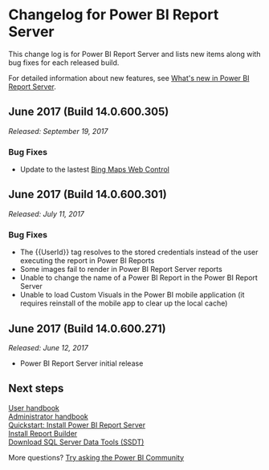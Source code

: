 <properties
   pageTitle="Changelog for Power BI Report Server"
   description="This change log is for Power BI Report Server and lists new items along with bug fixes for each released build."
   services="powerbi"
   documentationCenter=""
   authors="jtarquino"
   manager="jonhp"
   backup="asaxton"
   editor=""
   tags=""
   qualityFocus="no"
   qualityDate=""/>

<tags
   ms.service="powerbi"
   ms.devlang="NA"
   ms.topic="article"
   ms.tgt_pltfrm="NA"
   ms.workload="powerbi"
   ms.date="09/19/2017"
   ms.author="jaimeta"/>

# Changelog for Power BI Report Server

This change log is for Power BI Report Server and lists new items along with bug fixes for each released build.

For detailed information about new features, see [What's new in Power BI Report Server](reportserver-whats-new.md).

## June 2017 (Build 14.0.600.305)

*Released: September 19, 2017*

### Bug Fixes

- Update to the lastest [Bing Maps Web Control](https://msdn.microsoft.com/library/mt712542.aspx)

## June 2017 (Build 14.0.600.301)

*Released: July 11, 2017*

### Bug Fixes

- The {{UserId}} tag resolves to the stored credentials instead of the user executing the report in Power BI Reports
- Some images fail to render in Power BI Report Server reports
- Unable to change the name of a Power BI Report in the Power BI Report Server
- Unable to load Custom Visuals in the Power BI mobile application (it requires reinstall of the mobile app to clear up the local cache)

## June 2017 (Build 14.0.600.271)

*Released: June 12, 2017*

- Power BI Report Server initial release

## Next steps

[User handbook](reportserver-user-handbook-overview.md)  
[Administrator handbook](reportserver-admin-handbook-overview.md)  
[Quickstart: Install Power BI Report Server](reportserver-quickstart-install-report-server.md)  
[Install Report Builder](https://docs.microsoft.com/sql/reporting-services/install-windows/install-report-builder)  
[Download SQL Server Data Tools (SSDT)](http://go.microsoft.com/fwlink/?LinkID=616714)

More questions? [Try asking the Power BI Community](https://community.powerbi.com/)